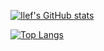 [![Ilef's GitHub stats](https://github-readme-stats.vercel.app/api?username=ilefM&show_icons=true&layout=compact&theme=dark)](https://github.com/ilefM)

[![Top Langs](https://github-readme-stats-git-masterrstaa-rickstaa.vercel.app/api/top-langs/?username=ilefM&layout=compact&theme=react)](https://github.com/ilefM)
